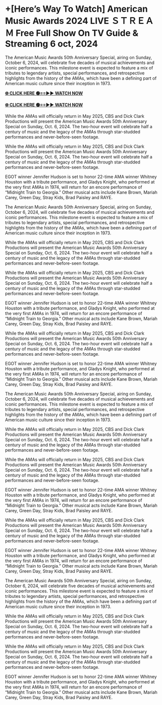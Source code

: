 # +[Here’s Way To Watch] American Music Awards 2024 LIVE ＳＴＲＥＡＭ Free Full Show On TV Guide & Streaming 6 oct, 2024

The American Music Awards 50th Anniversary Special, airing on Sunday, October 6, 2024, will celebrate five decades of musical achievements and iconic performances. This milestone event is expected to feature a mix of tributes to legendary artists, special performances, and retrospective highlights from the history of the AMAs, which have been a defining part of American music culture since their inception in 1973.

[**🌐 CLICK HERE 🟢==►► WATCH NOW**](https://music-awards-2024.blogspot.com/2024/10/american-music-awards-2024-live.html)

[**🌐 CLICK HERE 🟢==►► WATCH NOW**](https://music-awards-2024.blogspot.com/2024/10/american-music-awards-2024-live.html)

While the AMAs will officially return in May 2025, CBS and Dick Clark Productions will present the American Music Awards 50th Anniversary Special on Sunday, Oct. 6, 2024. The two-hour event will celebrate half a century of music and the legacy of the AMAs through star-studded performances and never-before-seen footage.

While the AMAs will officially return in May 2025, CBS and Dick Clark Productions will present the American Music Awards 50th Anniversary Special on Sunday, Oct. 6, 2024. The two-hour event will celebrate half a century of music and the legacy of the AMAs through star-studded performances and never-before-seen footage.

EGOT winner Jennifer Hudson is set to honor 22-time AMA winner Whitney Houston with a tribute performance, and Gladys Knight, who performed at the very first AMAs in 1974, will return for an encore performance of “Midnight Train to Georgia.” Other musical acts include Kane Brown, Mariah Carey, Green Day, Stray Kids, Brad Paisley and RAYE.

The American Music Awards 50th Anniversary Special, airing on Sunday, October 6, 2024, will celebrate five decades of musical achievements and iconic performances. This milestone event is expected to feature a mix of tributes to legendary artists, special performances, and retrospective highlights from the history of the AMAs, which have been a defining part of American music culture since their inception in 1973.

While the AMAs will officially return in May 2025, CBS and Dick Clark Productions will present the American Music Awards 50th Anniversary Special on Sunday, Oct. 6, 2024. The two-hour event will celebrate half a century of music and the legacy of the AMAs through star-studded performances and never-before-seen footage.

While the AMAs will officially return in May 2025, CBS and Dick Clark Productions will present the American Music Awards 50th Anniversary Special on Sunday, Oct. 6, 2024. The two-hour event will celebrate half a century of music and the legacy of the AMAs through star-studded performances and never-before-seen footage.

EGOT winner Jennifer Hudson is set to honor 22-time AMA winner Whitney Houston with a tribute performance, and Gladys Knight, who performed at the very first AMAs in 1974, will return for an encore performance of “Midnight Train to Georgia.” Other musical acts include Kane Brown, Mariah Carey, Green Day, Stray Kids, Brad Paisley and RAYE.

While the AMAs will officially return in May 2025, CBS and Dick Clark Productions will present the American Music Awards 50th Anniversary Special on Sunday, Oct. 6, 2024. The two-hour event will celebrate half a century of music and the legacy of the AMAs through star-studded performances and never-before-seen footage.

EGOT winner Jennifer Hudson is set to honor 22-time AMA winner Whitney Houston with a tribute performance, and Gladys Knight, who performed at the very first AMAs in 1974, will return for an encore performance of “Midnight Train to Georgia.” Other musical acts include Kane Brown, Mariah Carey, Green Day, Stray Kids, Brad Paisley and RAYE.

The American Music Awards 50th Anniversary Special, airing on Sunday, October 6, 2024, will celebrate five decades of musical achievements and iconic performances. This milestone event is expected to feature a mix of tributes to legendary artists, special performances, and retrospective highlights from the history of the AMAs, which have been a defining part of American music culture since their inception in 1973.

While the AMAs will officially return in May 2025, CBS and Dick Clark Productions will present the American Music Awards 50th Anniversary Special on Sunday, Oct. 6, 2024. The two-hour event will celebrate half a century of music and the legacy of the AMAs through star-studded performances and never-before-seen footage.

While the AMAs will officially return in May 2025, CBS and Dick Clark Productions will present the American Music Awards 50th Anniversary Special on Sunday, Oct. 6, 2024. The two-hour event will celebrate half a century of music and the legacy of the AMAs through star-studded performances and never-before-seen footage.

EGOT winner Jennifer Hudson is set to honor 22-time AMA winner Whitney Houston with a tribute performance, and Gladys Knight, who performed at the very first AMAs in 1974, will return for an encore performance of “Midnight Train to Georgia.” Other musical acts include Kane Brown, Mariah Carey, Green Day, Stray Kids, Brad Paisley and RAYE.

While the AMAs will officially return in May 2025, CBS and Dick Clark Productions will present the American Music Awards 50th Anniversary Special on Sunday, Oct. 6, 2024. The two-hour event will celebrate half a century of music and the legacy of the AMAs through star-studded performances and never-before-seen footage.

EGOT winner Jennifer Hudson is set to honor 22-time AMA winner Whitney Houston with a tribute performance, and Gladys Knight, who performed at the very first AMAs in 1974, will return for an encore performance of “Midnight Train to Georgia.” Other musical acts include Kane Brown, Mariah Carey, Green Day, Stray Kids, Brad Paisley and RAYE.

The American Music Awards 50th Anniversary Special, airing on Sunday, October 6, 2024, will celebrate five decades of musical achievements and iconic performances. This milestone event is expected to feature a mix of tributes to legendary artists, special performances, and retrospective highlights from the history of the AMAs, which have been a defining part of American music culture since their inception in 1973.

While the AMAs will officially return in May 2025, CBS and Dick Clark Productions will present the American Music Awards 50th Anniversary Special on Sunday, Oct. 6, 2024. The two-hour event will celebrate half a century of music and the legacy of the AMAs through star-studded performances and never-before-seen footage.

While the AMAs will officially return in May 2025, CBS and Dick Clark Productions will present the American Music Awards 50th Anniversary Special on Sunday, Oct. 6, 2024. The two-hour event will celebrate half a century of music and the legacy of the AMAs through star-studded performances and never-before-seen footage.

EGOT winner Jennifer Hudson is set to honor 22-time AMA winner Whitney Houston with a tribute performance, and Gladys Knight, who performed at the very first AMAs in 1974, will return for an encore performance of “Midnight Train to Georgia.” Other musical acts include Kane Brown, Mariah Carey, Green Day, Stray Kids, Brad Paisley and RAYE.
